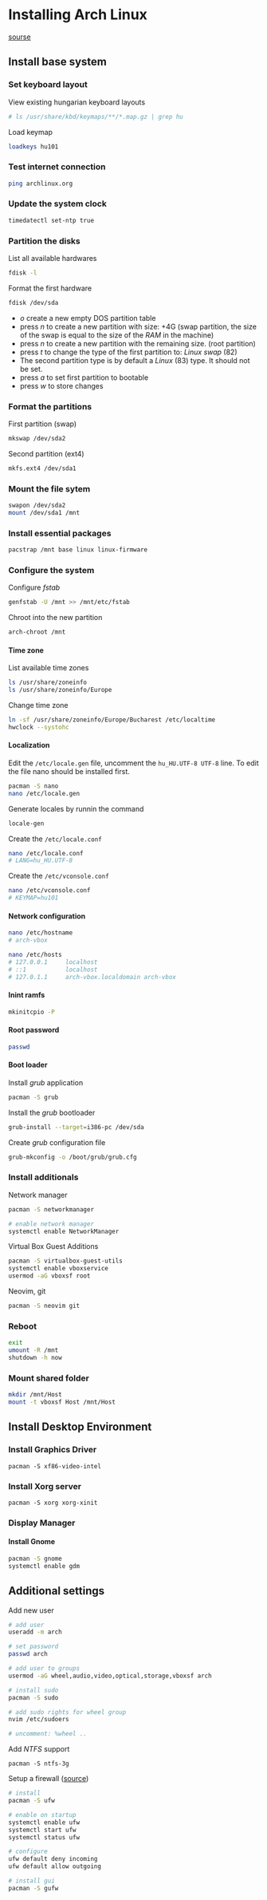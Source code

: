 # Installing Arch Linux
[sourse](https://wiki.archlinux.org/index.php/Installation_guide#Boot_the_live_environment)

## Install base system

### Set keyboard layout
View existing hungarian keyboard layouts

```bash
# ls /usr/share/kbd/keymaps/**/*.map.gz | grep hu
```

Load keymap

```bash
loadkeys hu101
```


### Test internet connection
```bash
ping archlinux.org
```

### Update the system clock
```bash
timedatectl set-ntp true
```

### Partition the disks
List all available hardwares

```bash
fdisk -l
```

Format the first hardware

```bash
fdisk /dev/sda
```

 - *o* create a new empty DOS partition table
 - press *n* to create a new partition with size: +4G (swap partition, the size of the swap is equal to the size of the *RAM* in the machine)
 - press *n* to create a new partition with the remaining size. (root partition)
 - press *t* to change the type of the first partition to: *Linux swap* (82)
 - The second partition type is by default a *Linux* (83) type. It should not be set.
 - press *a* to set first partition to bootable
 - press *w* to store changes

### Format the partitions
First partition (swap)

```bash
mkswap /dev/sda2
```

Second partition (ext4)

```bash
mkfs.ext4 /dev/sda1
```

### Mount the file sytem

```bash
swapon /dev/sda2
mount /dev/sda1 /mnt
```

### Install essential packages
```bash
pacstrap /mnt base linux linux-firmware
```

### Configure the system

Configure *fstab*
```bash
genfstab -U /mnt >> /mnt/etc/fstab
```

Chroot into the new partition
```bash
arch-chroot /mnt
```

#### Time zone
List available time zones

```bash
ls /usr/share/zoneinfo
ls /usr/share/zoneinfo/Europe
```

Change time zone

```bash
ln -sf /usr/share/zoneinfo/Europe/Bucharest /etc/localtime
hwclock --systohc
```

#### Localization
Edit the ```/etc/locale.gen``` file, uncomment the ```hu_HU.UTF-8 UTF-8``` line. To edit the file nano should be installed first.

```bash
pacman -S nano
nano /etc/locale.gen
```

Generate locales by runnin the command

```bash
locale-gen
```

Create the `/etc/locale.conf`

```bash
nano /etc/locale.conf
# LANG=hu_HU.UTF-8
```

Create the `/etc/vconsole.conf`

```bash
nano /etc/vconsole.conf
# KEYMAP=hu101
```

#### Network configuration

```bash
nano /etc/hostname
# arch-vbox

nano /etc/hosts
# 127.0.0.1		localhost
# ::1			localhost
# 127.0.1.1		arch-vbox.localdomain arch-vbox
```

#### Inint ramfs
```bash
mkinitcpio -P
```

#### Root password
```bash
passwd
```

#### Boot loader
Install *grub* application

```bash
pacman -S grub
```

Install the *grub* bootloader

```bash
grub-install --target=i386-pc /dev/sda
```

Create *grub* configuration file

```bash
grub-mkconfig -o /boot/grub/grub.cfg
```

### Install additionals

Network manager

```bash
pacman -S networkmanager

# enable network manager
systemctl enable NetworkManager
```

Virtual Box Guest Additions

```bash
pacman -S virtualbox-guest-utils
systemctl enable vboxservice
usermod -aG vboxsf root
```

Neovim, git

```bash
pacman -S neovim git
```

### Reboot

```bash
exit
umount -R /mnt
shutdown -h now
```

### Mount shared folder

```bash
mkdir /mnt/Host
mount -t vboxsf Host /mnt/Host
```

## Install Desktop Environment

### Install Graphics Driver
`pacman -S xf86-video-intel`

### Install Xorg server
`pacman -S xorg xorg-xinit`

### Display Manager

#### Install Gnome

```bash
pacman -S gnome
systemctl enable gdm
```

## Additional settings

Add new user

```bash
# add user
useradd -m arch

# set password
passwd arch

# add user to groups
usermod -aG wheel,audio,video,optical,storage,vboxsf arch

# install sudo
pacman -S sudo

# add sudo rights for wheel group
nvim /etc/sudoers

# uncomment: %wheel ..
```

Add *NTFS* support

`pacman -S ntfs-3g`

Setup a firewall ([source](https://www.digitalocean.com/community/tutorials/how-to-setup-a-firewall-with-ufw-on-an-ubuntu-and-debian-cloud-server))

```bash
# install
pacman -S ufw

# enable on startup
systemctl enable ufw
systemctl start ufw
systemctl status ufw

# configure
ufw default deny incoming
ufw default allow outgoing

# install gui
pacman -S gufw
```
